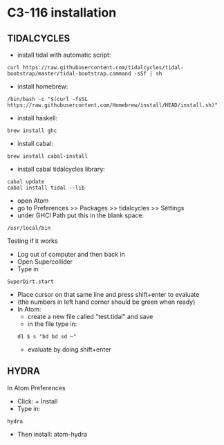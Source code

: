 # C3-116 installation

## TIDALCYCLES

- install tidal with automatic script:
```
curl https://raw.githubusercontent.com/tidalcycles/tidal-bootstrap/master/tidal-bootstrap.command -sSf | sh
```
- install homebrew:
```
/bin/bash -c "$(curl -fsSL https://raw.githubusercontent.com/Homebrew/install/HEAD/install.sh)"
```
- install haskell:
```
brew install ghc
```
- install cabal:
```
brew install cabal-install
```
- install cabal tidalcycles library:
```
cabal update
cabal install tidal --lib
```
- open Atom
- go to Preferences >> Packages >> tidalcycles >> Settings
- under GHCI Path put this in the blank space:
```
/usr/local/bin
```

Testing if it works

- Log out of computer and then back in
- Open Supercollider
- Type in
```
SuperDirt.start
```
- Place cursor on that same line and press shift+enter to evaluate
- (the numbers in left hand corner should be green when ready)
- In Atom:
  - create a new file called "test.tidal" and save
  - in the file type in:
  ```
  d1 $ s "bd bd sd ~"
  ```
  - evaluate by doing shift+enter

## HYDRA

In Atom Preferences
- Click: + Install
- Type in:
```
hydra
```
- Then install: atom-hydra
